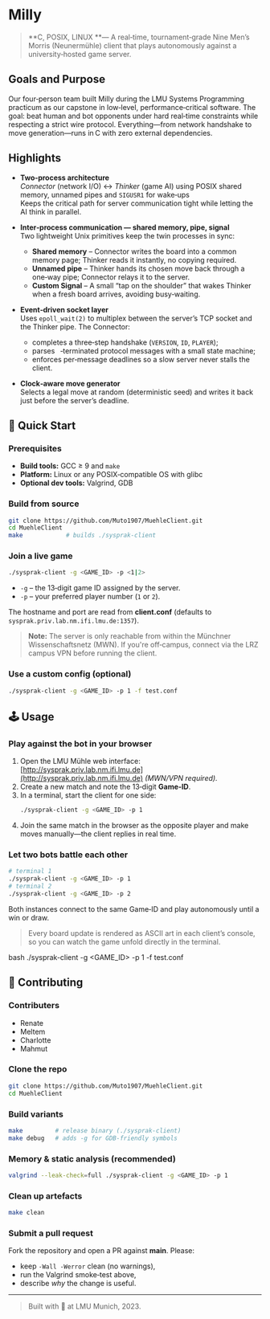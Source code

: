 # Milly

> \*\*C, POSIX, LINUX \*\*— A real‑time, tournament‑grade Nine Men’s Morris (Neunermühle) client that plays autonomously against a university‑hosted game server.

## Goals and Purpose

Our four‑person team built Milly during the LMU Systems Programming practicum as our capstone in low‑level, performance‑critical software. The goal: beat human and bot opponents under hard real‑time constraints while respecting a strict wire protocol. Everything—from network handshake to move generation—runs in C with zero external dependencies.

## Highlights

- **Two‑process architecture**\
  *Connector* (network I/O) ↔ *Thinker* (game AI) using POSIX shared memory, unnamed pipes and `SIGUSR1` for wake‑ups\
  Keeps the critical path for server communication tight while letting the AI think in parallel.

- **Inter‑process communication — shared memory, pipe, signal**\
  Two lightweight Unix primitives keep the twin processes in sync:

  - **Shared memory** – Connector writes the board into a common memory page; Thinker reads it instantly, no copying required.
  - **Unnamed pipe** – Thinker hands its chosen move back through a one‑way pipe; Connector relays it to the server.
  - **Custom Signal** – A small “tap on the shoulder” that wakes Thinker when a fresh board arrives, avoiding busy‑waiting.

- **Event‑driven socket layer**\
  Uses `epoll_wait(2)` to multiplex between the server’s TCP socket and the Thinker pipe. The Connector:

  - completes a three‑step handshake (`VERSION`, `ID`, `PLAYER`);
  - parses ` `‑terminated protocol messages with a small state machine;
  - enforces per‑message deadlines so a slow server never stalls the client.

- **Clock‑aware move generator**\
  Selects a legal move at random (deterministic seed) and writes it back just before the server’s deadline.

## 🚀 Quick Start

### Prerequisites

- **Build tools:** GCC ≥ 9 and `make`
- **Platform:** Linux or any POSIX‑compatible OS with glibc
- **Optional dev tools:** Valgrind, GDB

### Build from source

```bash
git clone https://github.com/Muto1907/MuehleClient.git
cd MuehleClient
make            # builds ./sysprak-client
```

### Join a live game

```bash
./sysprak-client -g <GAME_ID> -p <1|2>
```

- `-g` – the 13‑digit game ID assigned by the server.
- `-p` – your preferred player number (`1` or `2`).

The hostname and port are read from **client.conf** (defaults to `sysprak.priv.lab.nm.ifi.lmu.de:1357`).

> **Note:** The server is only reachable from within the Münchner Wissenschaftsnetz (MWN). If you're off‑campus, connect via the LRZ campus VPN before running the client.

### Use a custom config (optional)

```bash
./sysprak-client -g <GAME_ID> -p 1 -f test.conf
```

## 🕹️ Usage

### Play against the bot in your browser

1. Open the LMU Mühle web interface: [http://sysprak.priv.lab.nm.ifi.lmu.de](http://sysprak.priv.lab.nm.ifi.lmu.de) *(MWN/VPN required).*
2. Create a new match and note the 13‑digit **Game‑ID**.
3. In a terminal, start the client for one side:
   ```bash
   ./sysprak-client -g <GAME_ID> -p 1
   ```
4. Join the same match in the browser as the opposite player and make moves manually—the client replies in real time.

### Let two bots battle each other

```bash
# terminal 1
./sysprak-client -g <GAME_ID> -p 1
# terminal 2
./sysprak-client -g <GAME_ID> -p 2
```

Both instances connect to the same Game‑ID and play autonomously until a win or draw.

> Every board update is rendered as ASCII art in each client’s console, so you can watch the game unfold directly in the terminal.

bash ./sysprak-client -g \<GAME\_ID> -p 1 -f test.conf


## 🤝 Contributing

### Contributers

- Renate
- Meltem
- Charlotte
- Mahmut

### Clone the repo

```bash
git clone https://github.com/Muto1907/MuehleClient.git
cd MuehleClient
```

### Build variants

```bash
make         # release binary (./sysprak-client)
make debug   # adds -g for GDB-friendly symbols
```

### Memory & static analysis (recommended)

```bash
valgrind --leak-check=full ./sysprak-client -g <GAME_ID> -p 1
```

### Clean up artefacts

```bash
make clean
```

### Submit a pull request

Fork the repository and open a PR against **main**. Please:

- keep `-Wall -Werror` clean (no warnings),
- run the Valgrind smoke‑test above,
- describe *why* the change is useful.

---


> Built with 💙 at LMU Munich, 2023.

